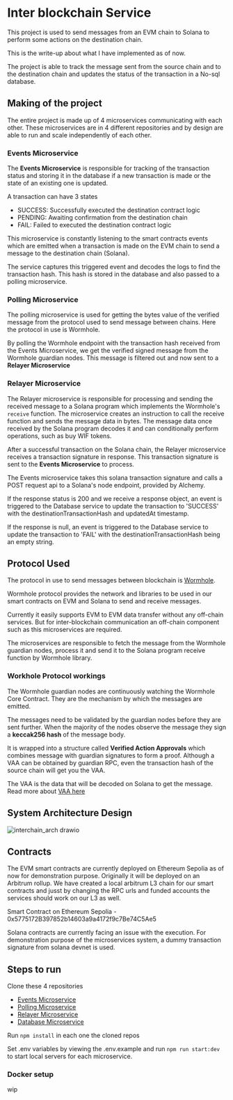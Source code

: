 # Inter blockchain Service

This project is used to send messages from an EVM chain to Solana to perform some actions on the destination chain.

This is the write-up about what I have implemented as of now.

The project is able to track the message sent from the source chain and to the destination chain and updates the status of the transaction in a No-sql database.

## Making of the project
The entire project is made up of 4 microservices communicating with each other. These microservices are in 4 different repositories and by design are able to run and scale independently of each other.

### Events Microservice
The **Events Microservice** is responsible for tracking of the transaction status and storing it in the database if a new transaction is made or the state of an existing one is updated.

A transaction can have 3 states
- SUCCESS: Successfully executed the destination contract logic
- PENDING: Awaiting confirmation from the destination chain
- FAIL: Failed to executed the destination contract logic

This microservice is constantly listening to the smart contracts events which are emitted when a transaction is made on the EVM chain to send a message to the destination chain (Solana).

The service captures this triggered event and decodes the logs to find the transaction hash. This hash is stored in the database and also passed to a polling microservice.

### Polling Microservice
The polling microservice is used for getting the bytes value of the verified message from the protocol used to send message between chains. Here the protocol in use is Wormhole. 

By polling the Wormhole endpoint with the transaction hash received from the Events Microservice, we get the verified signed message from the Wormhole guardian nodes. This message is filtered out and now sent to a **Relayer Microservice**

### Relayer Microservice
The Relayer microservice is responsible for processing and sending the received message to a Solana program which implements the Wormhole's `receive` function. The microservice creates an instruction to call the receive function and sends the message data in bytes.
The message data once received by the Solana program decodes it and can conditionally perform operations, such as buy WIF tokens.

After a successful transaction on the Solana chain, the Relayer microservice receives a transaction signature in response. This transaction signature is sent to the **Events Microservice** to process.

The Events microservice takes this solana transaction signature and calls a POST request api to a Solana's node endpoint, provided by Alchemy.

If the response status is 200 and we receive a response object, an event is triggered to the Database service to update the transaction to 'SUCCESS' with the destinationTransactionHash and updatedAt timestamp.

If the response is null, an event is triggered to the Database service to update the transaction to 'FAIL' with the destinationTransactionHash being an empty string.

## Protocol Used
The protocol in use to send messages between blockchain is [Wormhole](https://wormhole.com/). 

Wormhole protocol provides the network and libraries to be used in our smart contracts on EVM and Solana to send and receive messages.

Currently it easily supports EVM to EVM data transfer without any off-chain services. But for inter-blockchain communication an off-chain component such as this microservices are required.

The microservices are responsible to fetch the message from the Wormhole guardian nodes, process it and send it to the Solana program receive function by Wormhole library.

### Workhole Protocol workings
The Wormhole guardian nodes are continuously watching the Wormhole Core Contract. They are the mechanism by which the messages are emitted. 

The messages need to be validated by the guardian nodes before they are sent further. When the majority of the nodes observe the message they sign a **keccak256 hash** of the message body.

It is wrapped into a structure called **Verified Action Approvals** which combines message with guardian signatures to form a proof. Although a VAA can be obtained by guardian RPC, even the transaction hash of the source chain will get you the VAA.

The VAA is the data that will be decoded on Solana to get the message. 
Read more about [VAA here](https://docs.wormhole.com/wormhole/explore-wormhole/vaa#vaa-format)

## System Architecture Design

![interchain_arch drawio](https://github.com/user-attachments/assets/2543e8b1-c63e-43c2-b2c6-4fab14e96912)

## Contracts
The EVM smart contracts are currently deployed on Ethereum Sepolia as of now for demonstration purpose.
Originally it will be deployed on an Arbitrum rollup.
We have created a local arbitrum L3 chain for our smart contracts and jusst by changing the RPC urls and funded accounts the services should work on our L3 as well.

Smart Contract on Ethereum Sepolia - 0x5775172B397852b14603a9a4172f9c7Be74C5Ae5

Solana contracts are currently facing an issue with the execution. For demonstration purpose of the microservices system, a dummy transaction signature from solana devnet is used.

## Steps to run
Clone these 4 repositories
- [Events Microservice](https://github.com/aditya172926/cross-chain-call)
- [Polling Microservice](https://github.com/aditya172926/polling-service)
- [Relayer Microservice](https://github.com/aditya172926/relay-service)
- [Database Microservice](https://github.com/aditya172926/db-service)

Run `npm install` in each one the cloned repos

Set .env variables by viewing the .env.example and run `npm run start:dev` to start local servers for each microservice.

### Docker setup
wip
